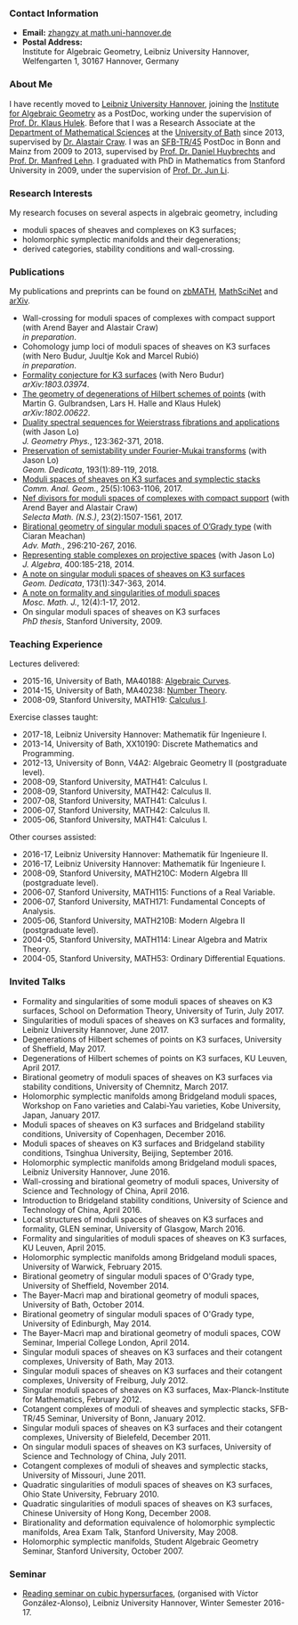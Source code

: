### Contact Information
* **Email:** [zhangzy at math.uni-hannover.de](mailto:zhangzy@math.uni-hannover.de)
* **Postal Address:**  
Institute for Algebraic Geometry, Leibniz University Hannover,  
Welfengarten 1, 30167 Hannover, Germany


### About Me
I have recently moved to [Leibniz University Hannover](http://www.uni-hannover.de), joining the [Institute for Algebraic Geometry](http://www.iag.uni-hannover.de) as a PostDoc, working under the supervision of [Prof. Dr. Klaus Hulek](http://www.iag.uni-hannover.de/hulek.html). Before that I was a Research Associate at the [Department of Mathematical Sciences](http://www.bath.ac.uk/math-sci) at the [University of Bath](http://www.bath.ac.uk) since 2013, supervised by [Dr. Alastair Craw](http://people.bath.ac.uk/ac886/). I was an [SFB-TR/45](http://www.sfb45.de) PostDoc in Bonn and Mainz from 2009 to 2013, supervised by [Prof. Dr. Daniel Huybrechts](http://www.math.uni-bonn.de/~huybrech/) and [Prof. Dr. Manfred Lehn](http://www.agtz.mathematik.uni-mainz.de/topologie-und-geometrie/prof-dr-manfred-lehn/). I graduated with PhD in Mathematics from Stanford University in 2009, under the supervision of [Prof. Dr. Jun Li](http://math.stanford.edu/~jli/).

### Research Interests
My research focuses on several aspects in algebraic geometry, including
* moduli spaces of sheaves and complexes on K3 surfaces;
* holomorphic symplectic manifolds and their degenerations;
* derived categories, stability conditions and wall-crossing.

### Publications
My publications and preprints can be found on [zbMATH](https://zbmath.org/?q=ai:zhang.ziyu), [MathSciNet](http://www.ams.org/mathscinet/search/publications.html?pg4=AUCN&s4=Zhang%2C+Ziyu) and [arXiv](https://arxiv.org/find/grp_math/1/au:+Zhang_Ziyu/0/1/0/all/0/1).
* Wall-crossing for moduli spaces of complexes with compact support (with Arend Bayer and Alastair Craw)<br/>
*in preparation*.
* Cohomology jump loci of moduli spaces of sheaves on K3 surfaces (with Nero Budur, Juultje Kok and Marcel Rubió)<br/>
*in preparation*.
* [Formality conjecture for K3 surfaces](./formality-conjecture.pdf) (with Nero Budur)<br/>
*arXiv:1803.03974*.
* [The geometry of degenerations of Hilbert schemes of points](./geometry-degenerations-hilbert.pdf) (with Martin G. Gulbrandsen, Lars H. Halle and Klaus Hulek)<br/>
*arXiv:1802.00622*.
* [Duality spectral sequences for Weierstrass fibrations and applications](./duality-spectral-sequences.pdf) (with Jason Lo)<br/>
*J. Geometry Phys.*, 123:362-371, 2018.
* [Preservation of semistability under Fourier-Mukai transforms](./preservation-semistability.pdf) (with Jason Lo)<br/>
*Geom. Dedicata*, 193(1):89-119, 2018.
* [Moduli spaces of sheaves on K3 surfaces and symplectic stacks](./cotangent-complex.pdf)<br/>
*Comm. Anal. Geom.*, 25(5):1063-1106, 2017.
* [Nef divisors for moduli spaces of complexes with compact support](./nef-divisor-moduli.pdf) (with Arend Bayer and Alastair Craw)<br/>
*Selecta Math. (N.S.)*, 23(2):1507-1561, 2017.
* [Birational geometry of singular moduli spaces of O’Grady type](./birational-singular.pdf) (with Ciaran Meachan)<br/>
*Adv. Math.*, 296:210-267, 2016.
* [Representing stable complexes on projective spaces](./stable-complexes-projective.pdf) (with Jason Lo)<br/>
*J. Algebra*, 400:185-218, 2014.
* [A note on singular moduli spaces of sheaves on K3 surfaces](./singular-moduli-space.pdf)<br/>
*Geom. Dedicata*, 173(1):347-363, 2014.
* [A note on formality and singularities of moduli spaces](./formality-singularity.pdf)<br/>
*Mosc. Math. J.*, 12(4):1-17, 2012.
* On singular moduli spaces of sheaves on K3 surfaces<br/>
*PhD thesis*, Stanford University, 2009.

### Teaching Experience
Lectures delivered:
* 2015-16, University of Bath, MA40188: [Algebraic Curves](https://ziyuzhang.github.io/ma40188/).
* 2014-15, University of Bath, MA40238: [Number Theory](https://ziyuzhang.github.io/ma40238/).
* 2008-09, Stanford University, MATH19: [Calculus I](https://ziyuzhang.github.io/math19/).

Exercise classes taught:
* 2017-18, Leibniz University Hannover: Mathematik für Ingenieure I.
* 2013-14, University of Bath, XX10190: Discrete Mathematics and Programming.
* 2012-13, University of Bonn, V4A2: Algebraic Geometry II (postgraduate level).
* 2008-09, Stanford University, MATH41: Calculus I.
* 2008-09, Stanford University, MATH42: Calculus II.
* 2007-08, Stanford University, MATH41: Calculus I.
* 2006-07, Stanford University, MATH42: Calculus II.
* 2005-06, Stanford University, MATH41: Calculus I.

Other courses assisted:
* 2016-17, Leibniz University Hannover: Mathematik für Ingenieure II.
* 2016-17, Leibniz University Hannover: Mathematik für Ingenieure I.
* 2008-09, Stanford University, MATH210C: Modern Algebra III (postgraduate level).
* 2006-07, Stanford University, MATH115: Functions of a Real Variable.
* 2006-07, Stanford University, MATH171: Fundamental Concepts of Analysis.
* 2005-06, Stanford University, MATH210B: Modern Algebra II (postgraduate level).
* 2004-05, Stanford University, MATH114: Linear Algebra and Matrix Theory.
* 2004-05, Stanford University, MATH53: Ordinary Differential Equations.

### Invited Talks
* Formality and singularities of some moduli spaces of sheaves on K3 surfaces, 
School on Deformation Theory, University of Turin, July 2017.
* Singularities of moduli spaces of sheaves on K3 surfaces and formality, 
Leibniz University Hannover, June 2017.
* Degenerations of Hilbert schemes of points on K3 surfaces, 
University of Sheffield, May 2017.
* Degenerations of Hilbert schemes of points on K3 surfaces, 
KU Leuven, April 2017.
* Birational geometry of moduli spaces of sheaves on K3 surfaces via stability conditions, 
University of Chemnitz, March 2017.
* Holomorphic symplectic manifolds among Bridgeland moduli spaces, 
Workshop on Fano varieties and Calabi-Yau varieties, Kobe University, Japan, January 2017.
* Moduli spaces of sheaves on K3 surfaces and Bridgeland stability conditions, 
University of Copenhagen, December 2016.
* Moduli spaces of sheaves on K3 surfaces and Bridgeland stability conditions, 
Tsinghua University, Beijing, September 2016.
* Holomorphic symplectic manifolds among Bridgeland moduli spaces, 
Leibniz University Hannover, June 2016.
* Wall-crossing and birational geometry of moduli spaces, 
University of Science and Technology of China, April 2016.
* Introduction to Bridgeland stability conditions, 
University of Science and Technology of China, April 2016.
* Local structures of moduli spaces of sheaves on K3 surfaces and formality, 
GLEN seminar, University of Glasgow, March 2016.
* Formality and singularities of moduli spaces of sheaves on K3 surfaces, 
KU Leuven, April 2015.
* Holomorphic symplectic manifolds among Bridgeland moduli spaces, 
University of Warwick, February 2015.
* Birational geometry of singular moduli spaces of O'Grady type, 
University of Sheffield, November 2014.
* The Bayer-Macrì map and birational geometry of moduli spaces, 
University of Bath, October 2014.
* Birational geometry of singular moduli spaces of O'Grady type, 
University of Edinburgh, May 2014.
* The Bayer-Macrì map and birational geometry of moduli spaces, 
COW Seminar, Imperial College London, April 2014.
* Singular moduli spaces of sheaves on K3 surfaces and their cotangent complexes, 
University of Bath, May 2013.
* Singular moduli spaces of sheaves on K3 surfaces and their cotangent complexes, 
University of Freiburg, July 2012.
* Singular moduli spaces of sheaves on K3 surfaces, 
Max-Planck-Institute for Mathematics, February 2012.
* Cotangent complexes of moduli of sheaves and symplectic stacks, 
SFB-TR/45 Seminar, University of Bonn, January 2012.
* Singular moduli spaces of sheaves on K3 surfaces and their cotangent complexes, 
University of Bielefeld, December 2011.
* On singular moduli spaces of sheaves on K3 surfaces, 
University of Science and Technology of China, July 2011.
* Cotangent complexes of moduli of sheaves and symplectic stacks, 
University of Missouri, June 2011.
* Quadratic singularities of moduli spaces of sheaves on K3 surfaces, 
Ohio State University, February 2010.
* Quadratic singularities of moduli spaces of sheaves on K3 surfaces, 
Chinese University of Hong Kong, December 2008.
* Birationality and deformation equivalence of holomorphic symplectic manifolds, 
Area Exam Talk, Stanford University, May 2008.
* Holomorphic symplectic manifolds, 
Student Algebraic Geometry Seminar, Stanford University, October 2007.

### Seminar
* [Reading seminar on cubic hypersurfaces](./seminar-cubic-hypersurfaces.pdf), (organised with Víctor González-Alonso),
Leibniz University Hannover, Winter Semester 2016-17.

